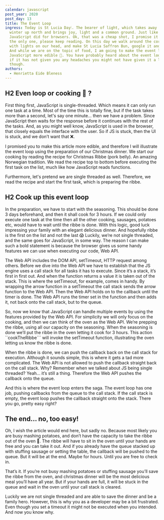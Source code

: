 ```yaml
---
calendar: javascript
post_year: 2020
post_day: 13
title: The Event Loop
ingress: Today is St Lucia Day🕯. The bearer of light, which takes away the dark
  winter up north and brings joy, light and a common ground. Just like
  JavaScript did for browsers. Ok, that was a cheap shot, I promise it will be
  the only one, please keep reading. On this day we walk around the corridors
  with lights on our head, and make St Lucia Saffron Bun, google it and enjoy.
  And while we are on the topic of food, I am going to make the event loop in
  JavaScript more edible 🍔. You have probably heard about the event loop, but
  if it has not given you any headaches you might not have given it a lot of
  though.
authors:
  - Henrietta Eide Bleness
---
```

## H2 Even loop or cooking 🤔 ? 

First thing first, JavaScript is single-threaded. Which means it can only run one task at a time. Most of the time this is totally fine, but if the task takes more than a second, let's say one minute... then we have a problem. Since JavaScript then waits for the response before it continues with the rest of the tasks. And, as you might well know, JavaScript is used in the browser, that closely equals the interface with the user. So if JS is stuck, then the UI is stuck, and we don’t want that ❌. 


I promised you to make this article more edible, and therefore I will illustrate the event loop using the preparation of our Christmas dinner. We start our cooking by reading the recipe for Christmas Ribbe (pork belly). An amazing Norwegian tradition. We read the recipe top to bottom before executing the first task on the list, much like how JavaScript reads functions. 

Furthermore, let's pretend we are single threaded as well. Therefore, we read the recipe and start the first task, which is preparing the ribbe.


## H2 Cook up this event loop

In the preparation, we have to start with the seasoning. This should be done 3 days beforehand, and then it shall cook for 3 hours. If we could only execute one task at the time then all the other cooking, sausages, potatoes etc, would have to wait until the ribbe is done. With this logic, good luck impressing your family with an elegant delicious dinner. And hopefully ribbe is the first on the list and not the last 😱 Luckily, we’re not single threaded, and the same goes for JavaScript, in some way. The reason I can make such a bold statement is because the browser gives us some handy features we can use when executing our code, Web API. 


The Web API includes the DOM API, setTimeout, HTTP request among others. Before we dive into the Web API we have to establish that the JS engine uses a call stack for all tasks it has to execute. Since it’s a stack, it’s first in first out. And when the function returns a value it is taken out of the stack. This is where the setTimeout, for example, comes in handy. By wrapping the arrow function in a setTimeout the call stack sends the arrow function to the Web API. Then the Web API holds on to the callback until the timer is done. The Web API runs the timer set in the function and then adds it, not back onto the call stack, but to the queue.


So, now we know that JavaScript can handle multiple events by using the features provided by the Web API. For simplicity we will only focus on the cooking, and then we can think of the oven as the Web API. We’re prepping the ribbe, using all our capacity on the seasoning. When the seasoning is done we’ll put the ribbe in the oven letting it cook for 3 hours. This action ``cookTheRibbe``` will invoke the setTimeout function, illustrating the oven letting us know the ribbe is done. 


When the ribbe is done, we can push the callback back on the call stack for execution. Although it sounds simple, this is where it gets a tad more complicated. The Web API is not allowed to push the callback straight back on the call stack. Why? Remember when we talked about JS being single threaded? Yeah... it’s still a thing. Therefore the Web API pushes the callback onto the queue. 

And this is where the event loop enters the saga. The event loop has one job, pushing callbacks from the queue to the call stack. If the call stack is empty, the event loop pushes the callback straight onto the stack. There you go, pretty easy right? 

## The end... no, too easy!

Oh, I wish the article would end here, but sadly no. Because most likely you are busy mashing potatoes, and don’t have the capacity to take the ribbe out of the oven 😬. The ribbe will have to sit in the oven until your hands are free and you can take it out. And if you already have the queue stacked up with stuffing sausage or setting the table, the callback will be pushed to the queue. But it will be at the end. Maybe for hours. Until you are free to check in. 

That’s it. If you’re not busy mashing potatoes or stuffing sausage you’ll save the ribbe from the oven, and christmas dinner will be the most delicious meal you’ll have all year. But if your hands are full, it will be stuck in the queue and wait in the oven until your call stack is cleared.

Luckily we are not single threaded and are able to save the dinner and be a family hero. However, this is why you as a developer may be a bit frustrated. Even though you set a timeout it might not be executed when you intended. And now you know why.